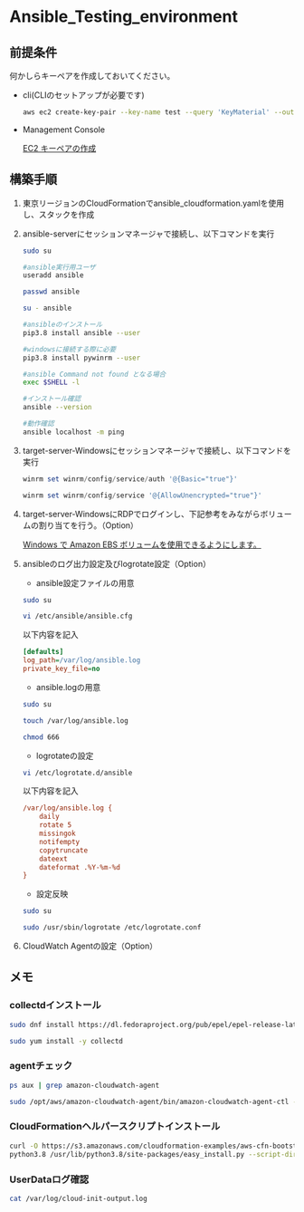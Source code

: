 # Ansible_Testing_environment

## 前提条件

何かしらキーペアを作成しておいてください。

* cli(CLIのセットアップが必要です)

    ```sh
    aws ec2 create-key-pair --key-name test --query 'KeyMaterial' --output text > ~/.ssh/test.pem
    ```

* Management Console

    [EC2 キーペアの作成](https://docs.aws.amazon.com/ja_jp/AWSEC2/latest/WindowsGuide/ec2-key-pairs.html#prepare-key-pair)

## 構築手順

1. 東京リージョンのCloudFormationでansible_cloudformation.yamlを使用し、スタックを作成
2. ansible-serverにセッションマネージャで接続し、以下コマンドを実行

    ```sh
    sudo su

    #ansible実行用ユーザ
    useradd ansible

    passwd ansible

    su - ansible

    #ansibleのインストール
    pip3.8 install ansible --user

    #windowsに接続する際に必要
    pip3.8 install pywinrm --user

    #ansible Command not found となる場合
    exec $SHELL -l

    #インストール確認
    ansible --version

    #動作確認
    ansible localhost -m ping

    ```

3. target-server-Windowsにセッションマネージャで接続し、以下コマンドを実行

    ```powershell
    winrm set winrm/config/service/auth '@{Basic="true"}'

    winrm set winrm/config/service '@{AllowUnencrypted="true"}'
    ```

4. target-server-WindowsにRDPでログインし、下記参考をみながらボリュームの割り当てを行う。（Option）

    [Windows で Amazon EBS ボリュームを使用できるようにします。](https://docs.aws.amazon.com/ja_jp/AWSEC2/latest/WindowsGuide/ebs-using-volumes.html)

5. ansibleのログ出力設定及びlogrotate設定（Option）

    * ansible設定ファイルの用意

    ```bash
    sudo su

    vi /etc/ansible/ansible.cfg
    ```

    以下内容を記入

    ```cfg
    [defaults]
    log_path=/var/log/ansible.log
    private_key_file=no
    ```

    * ansible.logの用意

    ```bash
    sudo su

    touch /var/log/ansible.log

    chmod 666
    ```

    * logrotateの設定

    ```bash
    vi /etc/logrotate.d/ansible
    ```

    以下内容を記入

    ```ini
    /var/log/ansible.log {
        daily
        rotate 5
        missingok
        notifempty
        copytruncate
        dateext
        dateformat .%Y-%m-%d
    }
    ```

    * 設定反映

    ```bash
    sudo su

    sudo /usr/sbin/logrotate /etc/logrotate.conf
    ```

6. CloudWatch Agentの設定（Option）

## メモ

### collectdインストール

```bash
sudo dnf install https://dl.fedoraproject.org/pub/epel/epel-release-latest-8.noarch.rpm -y

sudo yum install -y collectd
```

### agentチェック

```bash
ps aux | grep amazon-cloudwatch-agent

sudo /opt/aws/amazon-cloudwatch-agent/bin/amazon-cloudwatch-agent-ctl -m ec2 -a status
```

### CloudFormationヘルパースクリプトインストール

```bash
curl -O https://s3.amazonaws.com/cloudformation-examples/aws-cfn-bootstrap-py3-latest.tar.gz
python3.8 /usr/lib/python3.8/site-packages/easy_install.py --script-dir /opt/aws/bin aws-cfn-bootstrap-py3-latest.tar.gz
```

### UserDataログ確認

```bash
cat /var/log/cloud-init-output.log
```
